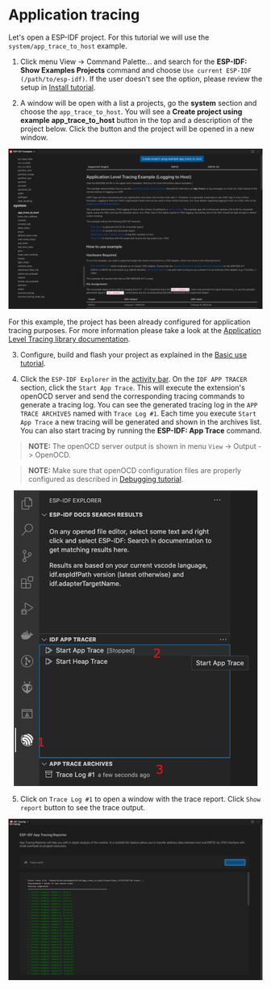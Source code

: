 # Application tracing

Let's open a ESP-IDF project. For this tutorial we will use the `system/app_trace_to_host` example.

1. Click menu View -> Command Palette... and search for the **ESP-IDF: Show Examples Projects** command and choose `Use current ESP-IDF (/path/to/esp-idf)`. If the user doesn't see the option, please review the setup in [Install tutorial](./install.md).

2. A window will be open with a list a projects, go the **system** section and choose the `app_trace_to_host`. You will see a **Create project using example app_trace_to_host** button in the top and a description of the project below. Click the button and the project will be opened in a new window.

<p align="center">
  <img src="../../media/tutorials/app_trace/app_tracing.png" alt="Application Level Tracing Example">
</p>

For this example, the project has been already configured for application tracing purposes. For more information please take a look at the [Application Level Tracing library documentation](https://docs.espressif.com/projects/esp-idf/en/latest/esp32/api-guides/app_trace.html).

3. Configure, build and flash your project as explained in the [Basic use tutorial](./basic_use.md).

4. Click the `ESP-IDF Explorer` in the [activity bar](https://code.visualstudio.com/docs/getstarted/userinterface). On the `IDF APP TRACER` section, click the `Start App Trace`. This will execute the extension's openOCD server and send the corresponding tracing commands to generate a tracing log. You can see the generated tracing log in the `APP TRACE ARCHIVES` named with `Trace Log #1`. Each time you execute `Start App Trace` a new tracing will be generated and shown in the archives list. You can also start tracing by running the **ESP-IDF: App Trace** command.

> **NOTE:** The openOCD server output is shown in menu `View` -> Output -> OpenOCD.

> **NOTE:** Make sure that openOCD configuration files are properly configured as described in [Debugging tutorial](./debugging.md).

<p align="center">
  <img src="../../media/tutorials/app_trace/start_tracing.png" alt="Start Tracing">
</p>

5. Click on `Trace Log #1` to open a window with the trace report. Click `Show report` button to see the trace output.

<p align="center">
  <img src="../../media/tutorials/app_trace/trace_report.png" alt="Trace Report">
</p>
